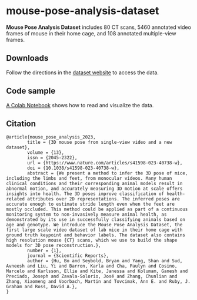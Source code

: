 # mouse-pose-analysis-dataset

**Mouse Pose Analysis Dataset** includes 80 CT scans, 5460 annotated video
frames of mouse in their home cage, and 108 annotated multiple-view frames.

## Downloads

Follow the directions in the
[dataset website](http://google.github.io/mouse-pose-analysis-dataset) to access
the data.

## Code sample

[A Colab Notebook](./usage_example.ipynb) shows how to read and visualize the
data.

## Citation

```
@article{mouse_pose_analysis_2023,
        title = {3D mouse pose from single-view video and a new dataset},
        volume = {13},
        issn = {2045-2322},
        url = {https://www.nature.com/articles/s41598-023-40738-w},
        doi = {10.1038/s41598-023-40738-w},
        abstract = {We present a method to infer the 3D pose of mice, including the limbs and feet, from monocular videos. Many human clinical conditions and their corresponding animal models result in abnormal motion, and accurately measuring 3D motion at scale offers insights into health. The 3D poses improve classification of health-related attributes over 2D representations. The inferred poses are accurate enough to estimate stride length even when the feet are mostly occluded. This method could be applied as part of a continuous monitoring system to non-invasively measure animal health, as demonstrated by its use in successfully classifying animals based on age and genotype. We introduce the Mouse Pose Analysis Dataset, the first large scale video dataset of lab mice in their home cage with ground truth keypoint and behavior labels. The dataset also contains high resolution mouse {CT} scans, which we use to build the shape models for 3D pose reconstruction.},
        number = {1},
        journal = {Scientific Reports},
        author = {Hu, Bo and Seybold, Bryan and Yang, Shan and Sud, Avneesh and Liu, Yi and Barron, Karla and Cha, Paulyn and Cosino, Marcelo and Karlsson, Ellie and Kite, Janessa and Kolumam, Ganesh and Preciado, Joseph and Zavala-Solorio, José and Zhang, Chunlian and Zhang, Xiaomeng and Voorbach, Martin and Tovcimak, Ann E. and Ruby, J. Graham and Ross, David A.},
}
```
